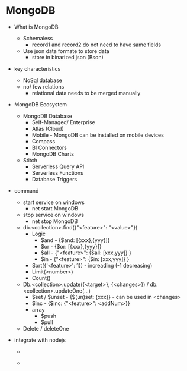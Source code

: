 # MongoDB

* What is MongoDB
  * Schemaless
    * record1 and record2 do not need to have same fields
  * Use json data formate to store data
    * store in binarized json (Bson)
* key characteristics
  * NoSql database
  * no/ few relations
    * relational data needs to be merged manually
* MongoDB Ecosystem
  * MongoDB Database
    * Self-Managed/ Enterprise
    * Atlas (Cloud)
    * Mobile - MongoDB can be installed on mobile devices
    * Compass
    * BI Connectors
    * MongoDB Charts
  * Stitch
    * Serverless Query API
    * Serverless Functions
    * Database Triggers
* command
  * start service on windows
    * net start MongoDB
  * stop service on windows
    * net stop MongoDB
  * db.\<collection>.find({"\<feature>": "\<value>"})
    * Logic
      * $and - {$and: [{xxx},{yyy}]}
      * $or -  {$or: [{xxx},{yyy}]}
      * $all - {"\<feature>": {$all: [xxx,yyy]} }
      * $in - {"\<feature>": {$in: [xxx,yyy]} }
    * Sort({'\<feature>': 1}) - increading (-1 decreasing)
    * Limit(\<number>)
    * Count()
  * Db.\<collection>.update({\<target>}, {\<changes>}) / db.\<collection>.updateOne(...)
    * $set / $unset - {$(un)set: {xxx}} - can be used in \<changes>
    * $inc - {$inc: {"\<feature>": \<addNum>}}
    * array
      * $push
      * $pull
  * Delete / deleteOne
  
* integrate with nodejs
  
  * ```js
    ```
  
  * 
